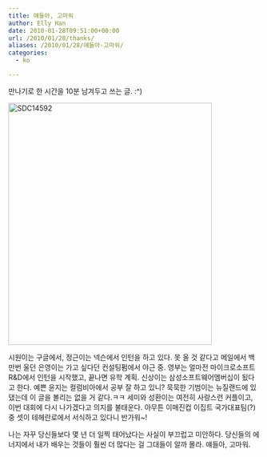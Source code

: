 ```yaml
---
title: 얘들아, 고마워
author: Elly Han
date: 2010-01-28T09:51:00+00:00
url: /2010/01/28/thanks/
aliases: /2010/01/28/얘들아-고마워/
categories:
  - ko

---
```

만나기로 한 시간을 10분 남겨두고 쓰는 글. :^)

[<img style="border-width:0;" title="SDC14592" border="0" alt="SDC14592" src="https://i1.wp.com/ellyhan.cafe24.com/wp-content/uploads/2010/01/1211821180.jpg?resize=407%2C484" width="407" height="484" data-recalc-dims="1" />][1] 

시원이는 구글에서, 정근이는 넥슨에서 인턴을 하고 있다. 못 올 것 같다고 메일에서 백만번 울던 은영이는 가고 싶다던 컨설팅펌에서 야근 중. 영부는 얼마전 마이크로소프트 R&D에서 인턴을 시작했고, 끝나면 유학 계획. 신상이는 삼성소프트웨어멤버십이 됬다고 한다. 예쁜 윤지는 컬럼비아에서 공부 잘 하고 있니? 묵묵한 기범이는 뉴질랜드에 있댔는데 이 글을 볼리는 없을 거 같다.ㅋㅋ 세미와 성환이는 여전히 사랑스런 커플이고, 이번 대회에 다시 나가겠다고 의지를 불태운다. 아무튼 이매진컵 이집트 국가대표팀(?) 중 셋이 테헤란로에서 서식하고 있다니 반가워~!

나는 자꾸 당신들보다 몇 년 더 일찍 태어났다는 사실이 부끄럽고 미안하다. 당신들의 에너지에서 내가 배우는 것들이 훨씬 더 많다는 걸 그대들이 알까 몰라. 얘들아, 고마워.  

 [1]: https://i1.wp.com/ellyhan.cafe24.com/wp-content/uploads/2010/01/1384305193.jpg